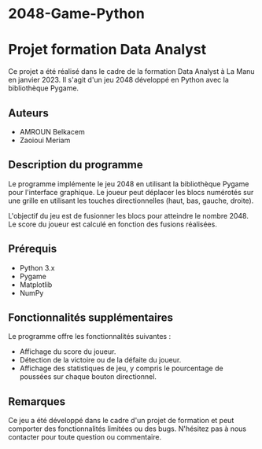 # 2048-Game-Python

# Projet formation Data Analyst

Ce projet a été réalisé dans le cadre de la formation Data Analyst à La Manu en janvier 2023. Il s'agit d'un jeu 2048 développé en Python avec la bibliothèque Pygame.

## Auteurs

- AMROUN Belkacem
- Zaoioui Meriam

## Description du programme

Le programme implémente le jeu 2048 en utilisant la bibliothèque Pygame pour l'interface graphique. Le joueur peut déplacer les blocs numérotés sur une grille en utilisant les touches directionnelles (haut, bas, gauche, droite). 

L'objectif du jeu est de fusionner les blocs pour atteindre le nombre 2048. Le score du joueur est calculé en fonction des fusions réalisées.

## Prérequis

- Python 3.x
- Pygame
- Matplotlib
- NumPy


## Fonctionnalités supplémentaires

Le programme offre les fonctionnalités suivantes :

- Affichage du score du joueur.
- Détection de la victoire ou de la défaite du joueur.
- Affichage des statistiques de jeu, y compris le pourcentage de poussées sur chaque bouton directionnel.

## Remarques

Ce jeu a été développé dans le cadre d'un projet de formation et peut comporter des fonctionnalités limitées ou des bugs. N'hésitez pas à nous contacter pour toute question ou commentaire.




